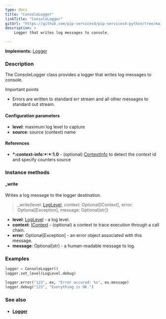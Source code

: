 ```yaml
---
type: docs
title: "ConsoleLogger"
linkTitle: "ConsoleLogger"
gitUrl: "https://github.com/pip-services4/pip-services4-python/tree/main/pip-services4-observability-python"
description: >
    Logger that writes log messages to console.

---
```


**Implements:** [Logger](../logger)

### Description

The  ConsoleLogger class provides a logger that writes log messages to console.

Important points

- Errors are written to standard err stream and all other messages to standard out stream.

#### Configuration parameters
- **level**: maximum log level to capture
- **source**: source (context) name

#### References
- **\*:context-info:\*:\*:1.0** - (optional) [ContextInfo](../../../components/context/context_info) to detect the context id and specify counters source


### Instance methods

#### _write
Writes a log message to the logger destination.

> _write(level: [LogLevel](../log_level), context: Optional[IContext], error: Optional[Exception], message: Optional[str])

- **level**: [LogLevel](../log_level) - a log level.
- **context**: [IContext](../../../components/context/icontext) - (optional) a context to trace execution through a call chain.
- **error**: Optional[Exception] - an error object associated with this message.
- **message**: Optional[str] - a human-readable message to log.

### Examples

```python
logger = ConsoleLogger()
logger.set_level(LogLevel.debug)

logger.error("123", ex, "Error occured: %s", ex.message)
logger.debug("123", "Everything is OK.")
```

### See also
- #### [Logger](../logger)
